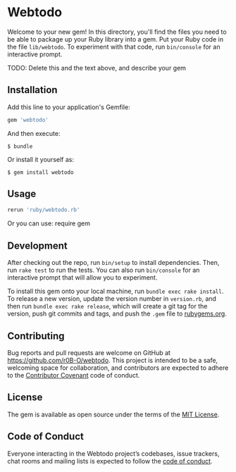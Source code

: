 # Webtodo

Welcome to your new gem! In this directory, you'll find the files you need to be able to package up your Ruby library into a gem. Put your Ruby code in the file `lib/webtodo`. To experiment with that code, run `bin/console` for an interactive prompt.

TODO: Delete this and the text above, and describe your gem

## Installation

Add this line to your application's Gemfile:

```ruby
gem 'webtodo'
```

And then execute:

    $ bundle

Or install it yourself as:

    $ gem install webtodo

## Usage

```bash
rerun 'ruby/webtodo.rb'
```
Or you can use: require gem

## Development

After checking out the repo, run `bin/setup` to install dependencies. Then, run `rake test` to run the tests. You can also run `bin/console` for an interactive prompt that will allow you to experiment.

To install this gem onto your local machine, run `bundle exec rake install`. To release a new version, update the version number in `version.rb`, and then run `bundle exec rake release`, which will create a git tag for the version, push git commits and tags, and push the `.gem` file to [rubygems.org](https://rubygems.org).

## Contributing

Bug reports and pull requests are welcome on GitHub at https://github.com/r0B-O/webtodo. This project is intended to be a safe, welcoming space for collaboration, and contributors are expected to adhere to the [Contributor Covenant](http://contributor-covenant.org) code of conduct.

## License

The gem is available as open source under the terms of the [MIT License](https://opensource.org/licenses/MIT).

## Code of Conduct

Everyone interacting in the Webtodo project’s codebases, issue trackers, chat rooms and mailing lists is expected to follow the [code of conduct](https://github.com/r0B-O/webtodo/blob/master/CODE_OF_CONDUCT.md).
